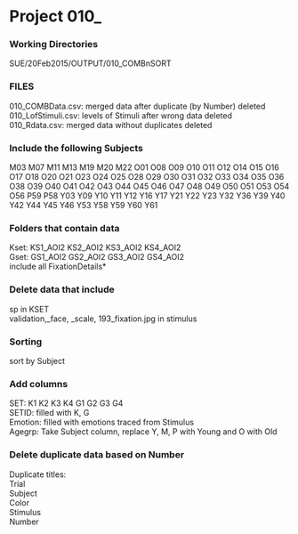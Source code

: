 # Project 010_

### Working Directories
SUE/20Feb2015/OUTPUT/010_COMBnSORT

### FILES
010_COMBData.csv:     merged data after duplicate (by Number) deleted<br />
010_LofStimuli.csv:   levels of Stimuli after wrong data deleted<br />
010_Rdata.csv:        merged data without duplicates deleted

### Include the following Subjects
M03
M07
M11
M13
M19
M20
M22
O01
O08
O09
O10
O11
O12
O14
O15
O16
O17
O18
O20
O21
O23
O24
O25
O28
O29
O30
O31
O32
O33
O34
O35
O36
O38
O39
O40
O41
O42
O43
O44
O45
O46
O47
O48
O49
O50
O51
O53
O54
O56
P59
P58
Y03
Y09
Y10
Y11
Y12
Y16
Y17
Y21
Y22
Y23
Y32
Y36
Y39
Y40
Y42
Y44
Y45
Y46
Y53
Y58
Y59
Y60
Y61

### Folders that contain data
Kset: KS1_AOI2  KS2_AOI2 KS3_AOI2 KS4_AOI2<br />
Gset: GS1_AOI2  GS2_AOI2 GS3_AOI2 GS4_AOI2<br />
include all FixationDetails*

### Delete data that include 
sp in KSET<br />
validation,_face, _scale, 193_fixation.jpg in stimulus

### Sorting 
sort by Subject

### Add columns
SET: K1 K2 K3 K4 G1 G2 G3 G4 <br />
SETID: filled with K, G <br />
Emotion: filled with emotions traced from Stimulus <br />
Agegrp: Take Subject column, replace Y, M, P with Young and  O with Old

### Delete duplicate data based on Number
Duplicate titles:<br />
Trial<br />
Subject<br />
Color<br />
Stimulus<br />
Number

